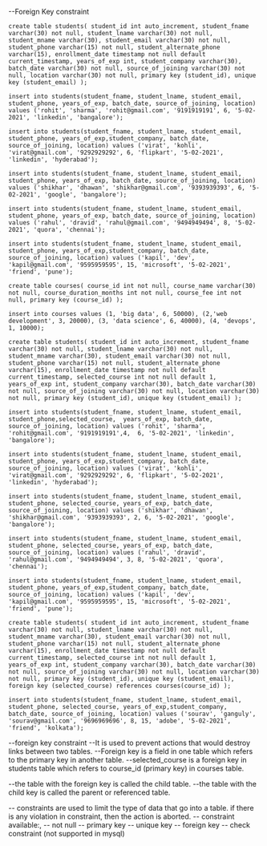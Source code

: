 --Foreign Key constraint

`create table students(
student_id int auto_increment,
student_fname varchar(30) not null,
student_lname varchar(30) not null,
student_mname varchar(30),
student_email varchar(30) not null,
student_phone varchar(15) not null,
student_alternate_phone varchar(15),
enrollment_date timestamp not null default current_timestamp,
years_of_exp int,
student_company varchar(30),
batch_date varchar(30) not null,
source_of_joining varchar(30) not null,
location varchar(30) not null,
primary key (student_id),
unique key (student_email)
);`

`insert into students(student_fname, student_lname, student_email, student_phone, years_of_exp, batch_date, source_of_joining, location)
values ('rohit', 'sharma', 'rohit@gmail.com', '9191919191', 6, '5-02-2021', 'linkedin', 'bangalore');`

`insert into students(student_fname, student_lname, student_email, student_phone, years_of_exp,student_company, batch_date, source_of_joining, location)
values ('virat', 'kohli', 'virat@gmail.com', '9292929292', 6, 'flipkart', '5-02-2021', 'linkedin', 'hyderabad');`

`insert into students(student_fname, student_lname, student_email, student_phone, years_of_exp, batch_date, source_of_joining, location)
values ('shikhar', 'dhawan', 'shikhar@gmail.com', '9393939393', 6, '5-02-2021', 'google', 'bangalore');`

`insert into students(student_fname, student_lname, student_email, student_phone, years_of_exp, batch_date, source_of_joining, location)
values ('rahul', 'dravid', 'rahul@gmail.com', '9494949494', 8, '5-02-2021', 'quora', 'chennai');`

`insert into students(student_fname, student_lname, student_email, student_phone, years_of_exp,student_company, batch_date, source_of_joining, location)
values ('kapil', 'dev', 'kapil@gmail.com', '9595959595', 15, 'microsoft', '5-02-2021', 'friend', 'pune');`



`create table courses(
course_id int not null,
course_name varchar(30) not null,
course_duration_months int not null,
course_fee int not null,
primary key (course_id)
);`


`insert into courses values
(1, 'big data', 6, 50000),
(2,'web development', 3, 20000),
(3, 'data science', 6, 40000),
(4, 'devops', 1, 10000);`


`create table students(
student_id int auto_increment,
student_fname varchar(30) not null,
student_lname varchar(30) not null,
student_mname varchar(30),
student_email varchar(30) not null,
student_phone varchar(15) not null,
student_alternate_phone varchar(15),
enrollment_date timestamp not null default current_timestamp,
selected_course int not null default 1,
years_of_exp int,
student_company varchar(30),
batch_date varchar(30) not null,
source_of_joining varchar(30) not null,
location varchar(30) not null,
primary key (student_id),
unique key (student_email)
);`


`insert into students(student_fname, student_lname, student_email, student_phone,selected_course,  years_of_exp, batch_date, source_of_joining, location)
values ('rohit', 'sharma', 'rohit@gmail.com', '9191919191',4,  6, '5-02-2021', 'linkedin', 'bangalore');`

`insert into students(student_fname, student_lname, student_email, student_phone, years_of_exp,student_company, batch_date, source_of_joining, location)
values ('virat', 'kohli', 'virat@gmail.com', '9292929292', 6, 'flipkart', '5-02-2021', 'linkedin', 'hyderabad');`

`insert into students(student_fname, student_lname, student_email, student_phone, selected_course, years_of_exp, batch_date, source_of_joining, location)
values ('shikhar', 'dhawan', 'shikhar@gmail.com', '9393939393', 2, 6, '5-02-2021', 'google', 'bangalore');`

`insert into students(student_fname, student_lname, student_email, student_phone, selected_course, years_of_exp, batch_date, source_of_joining, location)
values ('rahul', 'dravid', 'rahul@gmail.com', '9494949494', 3, 8, '5-02-2021', 'quora', 'chennai');`

`insert into students(student_fname, student_lname, student_email, student_phone, years_of_exp,student_company, batch_date, source_of_joining, location)
values ('kapil', 'dev', 'kapil@gmail.com', '9595959595', 15, 'microsoft', '5-02-2021', 'friend', 'pune');`


`create table students(
student_id int auto_increment,
student_fname varchar(30) not null,
student_lname varchar(30) not null,
student_mname varchar(30),
student_email varchar(30) not null,
student_phone varchar(15) not null,
student_alternate_phone varchar(15),
enrollment_date timestamp not null default current_timestamp,
selected_course int not null default 1,
years_of_exp int,
student_company varchar(30),
batch_date varchar(30) not null,
source_of_joining varchar(30) not null,
location varchar(30) not null,
primary key (student_id),
unique key (student_email),
foreign key (selected_course) references courses(course_id)
);`


`insert into students(student_fname, student_lname, student_email, student_phone, selected_course, years_of_exp,student_company, batch_date, source_of_joining, location)
values ('sourav', 'ganguly', 'sourav@gmail.com', '9696969696', 8, 15, 'adobe', '5-02-2021', 'friend', 'kolkata');`


--foreign key constraint
--It is used to prevent actions that would destroy links between two tables.
--Foreign key is a field in one table which refers to the primary key in another table.
--selected_course is a foreign key in students table which refers to course_id (primary key) in courses table.


--the table with the foreign key is called the child table.
--the table with the child key is called the parent or referenced table.

-- constraints are used to limit the type of data that go into a table. if there is any violation in constraint, then the action is aborted.
-- constraint available:,
-- not null
-- primary key
-- unique key
-- foreign key
-- check constraint (not supported in mysql)






















